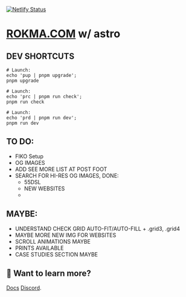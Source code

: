 [![Netlify Status](https://api.netlify.com/api/v1/badges/3df602d2-8b9d-475f-9fe7-1f07ad1081cb/deploy-status)](https://app.netlify.com/sites/rokastro/deploys)

# [ROKMA.COM](https://n.rokma.com/) w/ astro

## DEV SHORTCUTS

```shell
# Launch:
echo 'pup | pnpm upgrade';
pnpm upgrade
```

```shell
# Launch:
echo 'prc | pnpm run check';
pnpm run check
```

```shell
# Launch:
echo 'prd | pnpm run dev';
pnpm run dev
```

## TO DO:

- FIKO Setup
- OG IMAGES
- ADD SEE MORE LIST AT POST FOOT
- SEARCH FOR HI-RES OG IMAGES, DONE:
  - 55DSL
  - NEW WEBSITES
  -

## MAYBE:

- UNDERSTAND CHECK GRID AUTO-FIT/AUTO-FILL + .grid3, .grid4
- MAYBE MORE NEW IMG FOR WEBSITES
- SCROLL ANIMATIONS MAYBE
- PRINTS AVAILABLE
- CASE STUDIES SECTION MAYBE

## 👀 Want to learn more?

[Docs](https://docs.astro.build)
[Discord](https://astro.build/chat).
